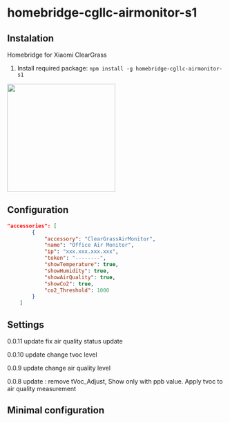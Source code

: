 # homebridge-cgllc-airmonitor-s1


## Instalation

Homebridge for Xiaomi ClearGrass


1. Install required package: `npm install -g homebridge-cgllc-airmonitor-s1`

<img src="https://ae01.alicdn.com/kf/HTB1XVLxavfsK1RjSszgq6yXzpXaZ/xiaomi-mijia-3-1-ips.jpg_q50.jpg" width="250" height="250">

## Configuration
```json
"accessories": [
        {
            "accessory": "ClearGrassAirMonitor",
            "name": "Office Air Monitor",
            "ip": "xxx.xxx.xxx.xxx",
            "token": "--------",
            "showTemperature": true,
            "showHumidity": true,
            "showAirQuality": true,
            "showCo2": true,
            "co2_Threshold": 1000          
        }
    ]
```

## Settings
0.0.11 update
 fix air quality status update
 
0.0.10 update
  change tvoc level

0.0.9 update
  change air quality level

0.0.8 update
 : remove tVoc_Adjust,  Show only with ppb value.
  Apply tvoc to air quality measurement


## Minimal configuration

